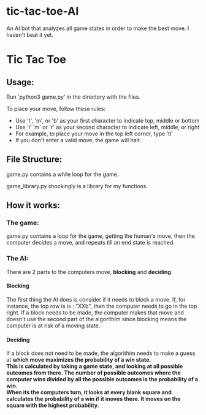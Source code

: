 # tic-tac-toe-AI
An AI bot that analyzes all game states in order to make the best move. I haven't beat it yet. 


<h1>Tic Tac Toe</h1>
    <h2>Usage: </h2>
    <p> Run 'python3 game.py' in the directory with the files. </p>
    <p> To place your move, follow these rules: </p>
    <ul>
        <li>Use 't', 'm', or 'b' as your first character to indicate top, middle or bottom</li>
        <li>Use 'l' 'm' or 'r' as your second character to indicate left, middle, or right</li>
        <li>For example, to place your move in the top left corner, type 'tl'</li>
        <li>If you don't enter a valid move, the game will halt.</li>
    </ul>
    <h2>File Structure: </h2>
    <p>game.py contains a while loop for the game.</p>
    <p>game_library.py shockingly is a library for my functions.</p>
    <h2>How it works:</h2>
    <h3>The game: </h3>
    <p>game.py contains a loop for the game, getting the human's move, then the computer decides a move, and repeats till an end state is reached.</p>
    <h3>The AI: </h3>
    <p>There are 2 parts to the computers move, <b>blocking</b> and <b>deciding</b>.</p>
    <h4><b>Blocking</b></h4>
    <p>The first thing the AI does is consider if it needs to block a move. If, for instance, the top row is is : "XXb",
        then the computer needs to go in the top right. If a block needs to be made, the computer makes that move and
        doesn't use the second part of the algorithim since blocking means the computer is at risk of a moving state.</p>
    <h4><b>Deciding</b></h4>
    <p>If a block does not need to be made, the algorithim needs to make a guess at <b>which move maximizes the probability of a win state.<b><br> 
    This is calculated by taking a game state, and looking at all possible outcomes from there. The number of
    possible outcomes where the computer wins divided by all the possible outcomes is the probability of a win.<br> When its the computers turn, it looks at every blank square and calculates the probability of a win if it moves there. It moves on the square with the highest probability.
</p>
    